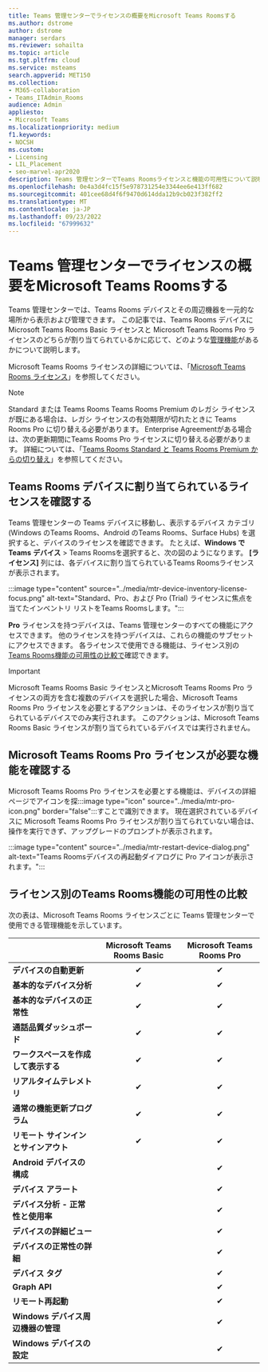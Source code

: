 ```yaml
---
title: Teams 管理センターでライセンスの概要をMicrosoft Teams Roomsする
ms.author: dstrome
author: dstrome
manager: serdars
ms.reviewer: sohailta
ms.topic: article
ms.tgt.pltfrm: cloud
ms.service: msteams
search.appverid: MET150
ms.collection:
- M365-collaboration
- Teams_ITAdmin_Rooms
audience: Admin
appliesto:
- Microsoft Teams
ms.localizationpriority: medium
f1.keywords:
- NOCSH
ms.custom:
- Licensing
- LIL_Placement
- seo-marvel-apr2020
description: Teams 管理センターでTeams Roomsライセンスと機能の可用性について説明し、比較します。
ms.openlocfilehash: 0e4a3d4fc15f5e978731254e3344ee6e413ff682
ms.sourcegitcommit: 401cee68d4f6f9470d614dda12b9cb023f382ff2
ms.translationtype: MT
ms.contentlocale: ja-JP
ms.lasthandoff: 09/23/2022
ms.locfileid: "67999632"
---
```

# <a name="microsoft-teams-rooms-license-overview-in-teams-admin-center"></a>Teams 管理センターでライセンスの概要をMicrosoft Teams Roomsする

Teams 管理センターでは、Teams Rooms デバイスとその周辺機器を一元的な場所から表示および管理できます。 この記事では、Teams Rooms デバイスに Microsoft Teams Rooms Basic ライセンスと Microsoft Teams Rooms Pro ライセンスのどちらが割り当てられているかに応じて、どのような[管理機能](#comparison-of-teams-rooms-feature-availability-by-license)があるかについて説明します。

Microsoft Teams Rooms ライセンスの詳細については、「[Microsoft Teams Rooms ライセンス](rooms-licensing.md)」を参照してください。

> [!NOTE]
> Standard または Teams Rooms Teams Rooms Premium のレガシ ライセンスが既にある場合は、レガシ ライセンスの有効期限が切れたときに Teams Rooms Pro に切り替える必要があります。 Enterprise Agreementがある場合は、次の更新期間にTeams Rooms Pro ライセンスに切り替える必要があります。 詳細については、「[Teams Rooms Standard と Teams Rooms Premium からの切り替え](rooms-licensing.md#switching-from-teams-rooms-standard-and-teams-rooms-premium)」を参照してください。

## <a name="see-which-licenses-are-assigned-to-teams-rooms-devices"></a>Teams Rooms デバイスに割り当てられているライセンスを確認する

Teams 管理センターの Teams デバイスに移動し、表示するデバイス カテゴリ (Windows のTeams Rooms、Android のTeams Rooms、Surface Hubs) を選択すると、デバイスのライセンスを確認できます。 たとえば、**Windows で Teams** **デバイス** > Teams Roomsを選択すると、次の図のようになります。 **[ライセンス]** 列には、各デバイスに割り当てられているTeams Roomsライセンスが表示されます。

:::image type="content" source="../media/mtr-device-inventory-license-focus.png" alt-text="Standard、Pro、および Pro (Trial) ライセンスに焦点を当てたインベントリ リストをTeams Roomsします。":::

**Pro** ライセンスを持つデバイスは、Teams 管理センターのすべての機能にアクセスできます。 他のライセンスを持つデバイスは、これらの機能のサブセットにアクセスできます。 各ライセンスで使用できる機能は、ライセンス別の[Teams Rooms機能の可用性の比較で](#comparison-of-teams-rooms-feature-availability-by-license)確認できます。

> [!IMPORTANT]
> Microsoft Teams Rooms Basic ライセンスとMicrosoft Teams Rooms Pro ライセンスの両方を含む複数のデバイスを選択した場合、Microsoft Teams Rooms Pro ライセンスを必要とするアクションは、そのライセンスが割り当てられているデバイスでのみ実行されます。 このアクションは、Microsoft Teams Rooms Basic ライセンスが割り当てられているデバイスでは実行されません。

## <a name="see-which-features-require-a-microsoft-teams-rooms-pro-license"></a>Microsoft Teams Rooms Pro ライセンスが必要な機能を確認する

Microsoft Teams Rooms Pro ライセンスを必要とする機能は、デバイスの詳細ページでアイコンを探:::image type="icon" source="../media/mtr-pro-icon.png" border="false":::すことで識別できます。 現在選択されているデバイスに Microsoft Teams Rooms Pro ライセンスが割り当てられていない場合は、操作を実行できず、アップグレードのプロンプトが表示されます。

:::image type="content" source="../media/mtr-restart-device-dialog.png" alt-text="Teams Roomsデバイスの再起動ダイアログに Pro アイコンが表示されます。":::

## <a name="comparison-of-teams-rooms-feature-availability-by-license"></a>ライセンス別のTeams Rooms機能の可用性の比較

次の表は、Microsoft Teams Rooms ライセンスごとに Teams 管理センターで使用できる管理機能を示しています。

|                                               | Microsoft Teams Rooms Basic | Microsoft Teams Rooms Pro |
|:----------------------------------------------|:---------------------------:|:-------------------------:|
| **デバイスの自動更新**                  | &#x2714;                    | &#x2714;                  |
| **基本的なデバイス分析**                    | &#x2714;                    | &#x2714;                  |
| **基本的なデバイスの正常性**                       | &#x2714;                    | &#x2714;                  |
| **通話品質ダッシュボード**                    | &#x2714;                    | &#x2714;                  |
| **ワークスペースを作成して表示する**                | &#x2714;                    | &#x2714;                  |
| **リアルタイムテレメトリ**                       | &#x2714;                    | &#x2714;                  |
| **通常の機能更新プログラム**                   | &#x2714;                    | &#x2714;                  |
| **リモート サインインとサインアウト**               | &#x2714;                    | &#x2714;                  |
| **Android デバイスの構成**             |                             | &#x2714;                  |
| **デバイス アラート**                             |                             | &#x2714;                  |
| **デバイス分析 - 正常性と使用率** |                             | &#x2714;                  |
| **デバイスの詳細ビュー**                        |                             | &#x2714;                  |
| **デバイスの正常性の詳細**                     |                             | &#x2714;                  |
| **デバイス タグ**                               |                             | &#x2714;                  |
| **Graph API**                                |                             | &#x2714;                  |
| **リモート再起動**                            |                             | &#x2714;                  |
| **Windows デバイス周辺機器の管理**     |                             | &#x2714;                  |
| **Windows デバイスの設定**                   |                             | &#x2714;                  |
